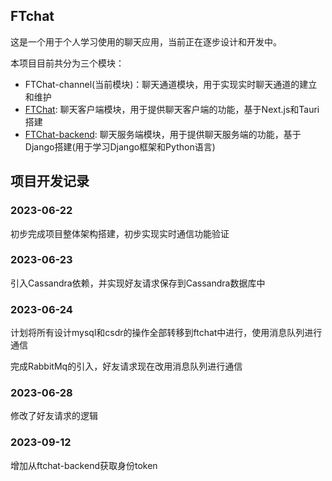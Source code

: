 ## FTchat

这是一个用于个人学习使用的聊天应用，当前正在逐步设计和开发中。

本项目目前共分为三个模块：

- FTChat-channel(当前模块)：聊天通道模块，用于实现实时聊天通道的建立和维护
- [FTChat](https://github.com/FTBoojux/ftchat): 聊天客户端模块，用于提供聊天客户端的功能，基于Next.js和Tauri搭建
- [FTChat-backend](https://github.com/FTBoojux/ftchat_backend): 聊天服务端模块，用于提供聊天服务端的功能，基于Django搭建(用于学习Django框架和Python语言)

## 项目开发记录

### 2023-06-22

初步完成项目整体架构搭建，初步实现实时通信功能验证

### 2023-06-23

引入Cassandra依赖，并实现好友请求保存到Cassandra数据库中

### 2023-06-24

计划将所有设计mysql和csdr的操作全部转移到ftchat中进行，使用消息队列进行通信

完成RabbitMq的引入，好友请求现在改用消息队列进行通信

### 2023-06-28

修改了好友请求的逻辑

### 2023-09-12

增加从ftchat-backend获取身份token